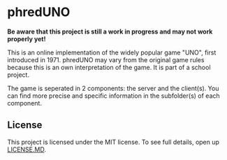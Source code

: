 phredUNO
============
**Be aware that this project is still a work in progress and may not work properly yet!**

This is an online implementation of the widely popular game "UNO", first introduced in 1971. phredUNO may vary from the original game rules because this is an own interpretation of the game. It is part of a school project.

The game is seperated in 2 components: the server and the client(s). You can find more precise and specific information in the subfolder(s) of each component.

## License
This project is licensed under the MIT license. To see full details, open up [LICENSE.MD].

[LICENSE.MD]: https://github.com/kevynpferd/phredUNO/blob/master/LICENSE.md
